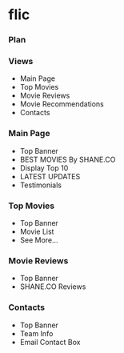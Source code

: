 # flic

### Plan


### Views
- Main Page
- Top Movies
- Movie Reviews
- Movie Recommendations
- Contacts

### Main Page
- Top Banner 
- BEST MOVIES By SHANE.CO
- Display Top 10 
- LATEST UPDATES 
- Testimonials 

### Top Movies
- Top Banner
- Movie List
- See More...

### Movie Reviews
- Top Banner
- SHANE.CO Reviews

### Contacts
- Top Banner
- Team Info
- Email Contact Box